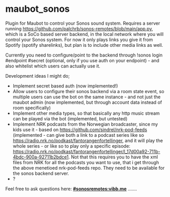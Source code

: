 # maubot_sonos
Plugin for Maubot to control your Sonos sound system. Requires a server running https://github.com/palchrb/sonos-remotes/blob/main/app.py, which is a SoCo based server backend, in the local network where you will control your Sonos system. For now it only plays links you give it from Spotify (spotify sharelinks), but plan is to include other media links as well.

Currently you need to configure/point to the backend through !sonos login #endpoint #secret (optional, only if you use auth on your endpoint) - and also whitelist which users can actually use it. 

Development ideas I might do;
- Implement secret based auth (now implemented!)
- Allow users to configure their sonos backend via a room state event, so multiple users can use the bot on the same instance - and not just the maubot admin (now implemented, but through account data instead of room specifically)
- Implement other media types, so that basically any http music stream can be played via the bot (implemented, but untested)
- Implement NRK podcasts from the Norwegian broadcaster, since my kids use it - based on https://github.com/sindrel/nrk-pod-feeds (implemented - can give both a link to a podcast series like so https://radio.nrk.no/podkast/fantorangenfortellinger, and it will play the whole series - or like so to play only a specific episode: https://radio.nrk.no/podkast/fantorangenfortellinger/l_17d00a92-711b-4bdc-900a-92711b2bdce1. Not that this requires you to have the xml files from NRK for all the podcasts you want to use, that i get through the above menetioed nrk-pod-feeds repo. They need to be available for the sonos backend server. 
- ?


Feel free to ask questions here: **[#sonosremotes:vibb.me](https://matrix.to/#/#sonosremotes:vibb.me)**  .......
